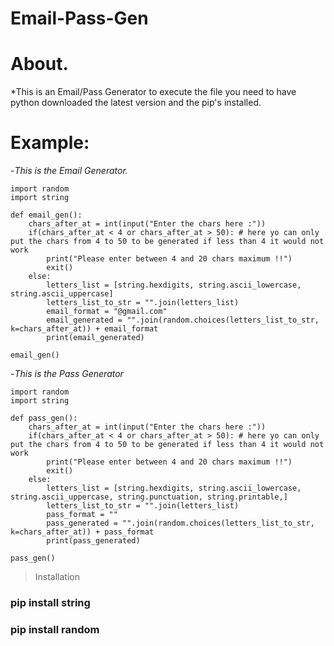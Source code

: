 # Email-Pass-Gen
# About.

*This is an Email/Pass Generator to execute the file you need to have python downloaded the latest version and the pip's installed.

# **Example**:

-*This is the Email Generator.*


~~~
import random
import string

def email_gen():
    chars_after_at = int(input("Enter the chars here :"))
    if(chars_after_at < 4 or chars_after_at > 50): # here yo can only put the chars from 4 to 50 to be generated if less than 4 it would not work
        print("Please enter between 4 and 20 chars maximum !!")
        exit()
    else:
        letters_list = [string.hexdigits, string.ascii_lowercase, string.ascii_uppercase]
        letters_list_to_str = "".join(letters_list)
        email_format = "@gmail.com"
        email_generated = "".join(random.choices(letters_list_to_str, k=chars_after_at)) + email_format
        print(email_generated)
        
email_gen()
~~~


-*This is the Pass Generator*



~~~
import random
import string

def pass_gen():
    chars_after_at = int(input("Enter the chars here :"))
    if(chars_after_at < 4 or chars_after_at > 50): # here yo can only put the chars from 4 to 50 to be generated if less than 4 it would not work
        print("Please enter between 4 and 20 chars maximum !!")
        exit()
    else:
        letters_list = [string.hexdigits, string.ascii_lowercase, string.ascii_uppercase, string.punctuation, string.printable,]
        letters_list_to_str = "".join(letters_list)
        pass_format = ""
        pass_generated = "".join(random.choices(letters_list_to_str, k=chars_after_at)) + pass_format
        print(pass_generated)

pass_gen()
~~~
    



>Installation
### pip install string
### pip install random
